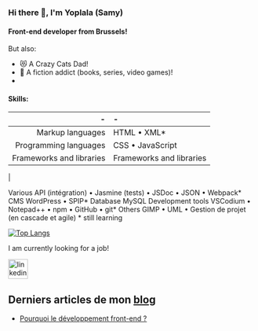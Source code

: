 ### Hi there 👋, I'm Yoplala (Samy)

#### Front-end developer from Brussels!

But also:
- 😻 A Crazy Cats Dad! 
- 🐲 A fiction addict (books, series, video games)!
- 


#### Skills:

|-|-|  
|-:|:-| 
| Markup languages          | HTML • XML* | 
| Programming languages     | CSS • JavaScript | 
| Frameworks and libraries  | Frameworks and libraries |
|

	       
  
 
Various 			                API (intégration) • Jasmine (tests) • JSDoc • JSON • Webpack*
CMS			                  WordPress • SPIP*
Database	        MySQL
Development tools    VSCodium • Notepad++ • npm • GitHub • git*
Others		                GIMP • UML • Gestion de projet (en cascade et agile)
                              * still learning

[![Top Langs](https://github-readme-stats.vercel.app/api/top-langs/?username=yoplala)](https://github.com/anuraghazra/github-readme-stats)


I am currently looking for a job!

[<img src='https://cdn.jsdelivr.net/npm/simple-icons@3.0.1/icons/linkedin.svg' alt='linkedin' height='40'>](https://www.linkedin.com/in/samuel-marseille/)



## Derniers articles de mon [blog](https://yoplala.github.io/)
<!-- BLOG-POST-LIST:START -->
- [Pourquoi le développement front-end ?](https://yoplala.github.io//pourquoi/)
<!-- BLOG-POST-LIST:END -->
